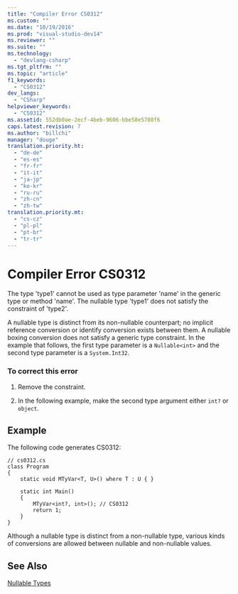 ```yaml
---
title: "Compiler Error CS0312"
ms.custom: ""
ms.date: "10/19/2016"
ms.prod: "visual-studio-dev14"
ms.reviewer: ""
ms.suite: ""
ms.technology: 
  - "devlang-csharp"
ms.tgt_pltfrm: ""
ms.topic: "article"
f1_keywords: 
  - "CS0312"
dev_langs: 
  - "CSharp"
helpviewer_keywords: 
  - "CS0312"
ms.assetid: 552db0ae-2ecf-4beb-9606-bbe58e5708f6
caps.latest.revision: 7
ms.author: "billchi"
manager: "douge"
translation.priority.ht: 
  - "de-de"
  - "es-es"
  - "fr-fr"
  - "it-it"
  - "ja-jp"
  - "ko-kr"
  - "ru-ru"
  - "zh-cn"
  - "zh-tw"
translation.priority.mt: 
  - "cs-cz"
  - "pl-pl"
  - "pt-br"
  - "tr-tr"
---
```

# Compiler Error CS0312
The type 'type1' cannot be used as type parameter 'name' in the generic type or method 'name'. The nullable type 'type1' does not satisfy the constraint of 'type2'.  
  
 A nullable type is distinct from its non-nullable counterpart; no implicit reference conversion or identify conversion exists between them. A nullable boxing conversion does not satisfy a generic type constraint. In the example that follows, the first type parameter is a `Nullable<int>` and the second type parameter is a `System.Int32`.  
  
### To correct this error  
  
1.  Remove the constraint.  
  
2.  In the following example, make the second type argument either `int?` or `object`.  
  
## Example  
 The following code generates CS0312:  
  
```  
// cs0312.cs  
class Program  
{  
    static void MTyVar<T, U>() where T : U { }  
  
    static int Main()  
    {  
        MTyVar<int?, int>(); // CS0312  
        return 1;  
    }  
}  
```  
  
 Although a nullable type is distinct from a non-nullable type, various kinds of conversions are allowed between nullable and non-nullable values.  
  
## See Also  
 [Nullable Types](../Topic/Nullable%20Types%20\(C%23%20Programming%20Guide\).md)